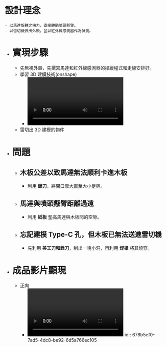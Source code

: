 # 設計理念
	- 以馬達旋轉之扭力，直接轉動噴頭懸臂。
	- 以雷切機做出外殼，並以紅外線感測器作為偵測。
- # 實現步驟
	- 先無視外殼，先撰寫馬達和紅外線感測器的操縱程式和走線安排好。
	- 學習 3D 建模技術(onshape)
		- ![錄製內容 2025-01-10 085415.mp4](../assets/錄製內容_2025-01-10_085415_1736470491191_0.mp4)
	- 雷切出 3D 建模的物件
- # 問題
	- ## 木板公差以致馬達無法順利卡進木板
		- 利用 **銼刀**，將開口摩大直至大小足夠。
	- ## 馬達與噴頭懸臂距離過遠
		- 利用 **紙板** 墊高馬達與木板間的空隙。
	- ## 忘記建模 Type-C 孔，但木板已無法送進雷切機
		- 先利用 **美工刀和銼刀**，刮出一塊小洞，再利用 **焊槍** 將其燒穿。
- # 成品影片顯現
	- 正向
		- ![1736489907666.mp4](../assets/1736489907666_1737187061048_0.mp4)
		  id:: 678b5ef0-7ad5-4dc8-be92-6d5a766ec105